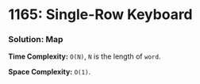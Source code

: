 # 1165: Single-Row Keyboard

### Solution: Map
**Time Complexity:** `O(N)`, `N` is the length of `word`.

**Space Complexity:** `O(1)`.